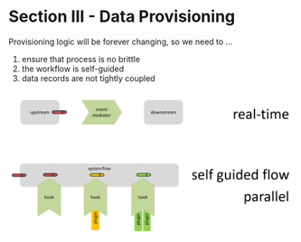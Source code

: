 # Section III - Data Provisioning

Provisioning logic will be forever changing, so we need to ...

1. ensure that process is no brittle
2. the workflow is self-guided
3. data records are not tightly coupled

![DaaS Pattern](../.gitbook/assets/event-provisioning.png)

